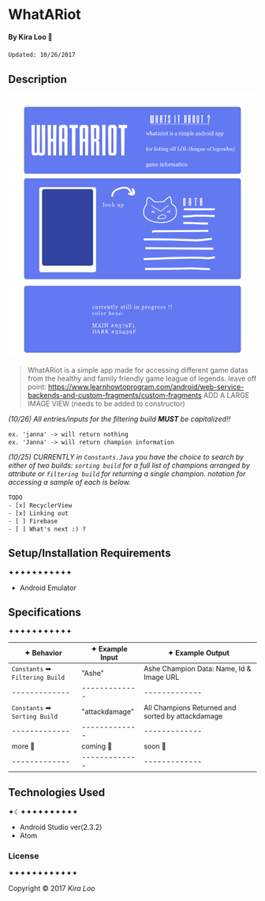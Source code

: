 # WhatARiot
#### By Kira Loo 🍅
`Updated: 10/26/2017`

## Description


![Alt text](img/blueboard.png)


>WhatARiot is a simple app made for accessing different game datas from the healthy and family friendly game league of legends.
leave off point: https://www.learnhowtoprogram.com/android/web-service-backends-and-custom-fragments/custom-fragments
> ADD A LARGE IMAGE VIEW (needs to be added to constructor)



_(10/26) All entries/inputs for the filtering build **MUST** be capitalized!!_

```
ex. 'janna' -> will return nothing
ex. 'Janna' -> will return champion information
```

_(10/25) CURRENTLY in `Constants.Java` you have the choice to search by either of two builds:
`sorting build` for a full list of champions arranged by attribute or
`filtering build` for returning a single champion. notation for accessing a sample of each is below._

```
TODO
- [x] RecyclerView
- [x] Linking out
- [ ] Firebase
- [ ] What's next :) ?
```


## Setup/Installation Requirements
✦✦✦✦✦✦✦✦✦✦✦

* Android Emulator

## Specifications
✦✦✦✦✦✦✦✦✦✦✦

| ✦ Behavior      | ✦ Example Input      | ✦ Example Output       |
| ------------- | ------------- | ------------- |
| `Constants` ➡ `Filtering Build` | "Ashe" | Ashe Champion Data: Name, Id & Image URL|
| ------------- | ------------- | ------------- |
| `Constants` ➡ `Sorting Build` | "attackdamage" | All Champions Returned and sorted by attackdamage |
| ------------- | ------------- | ------------- |
| more 🐣 | coming 🐥 | soon 🐓 |
| ------------- | ------------- | ------------- |

## Technologies Used
✦☾✦✦✦✦✦✦✦✦✦✦

* Android Studio ver(2.3.2)
* Atom

### License
✦✦✦✦✦✦✦✦✦✦✦✦

Copyright &copy; 2017 _Kira Loo_
